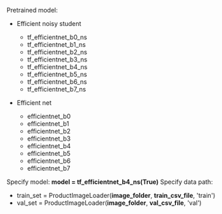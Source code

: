 Pretrained model:
- Efficient noisy student
    - tf_efficientnet_b0_ns
    - tf_efficientnet_b1_ns
    - tf_efficientnet_b2_ns
    - tf_efficientnet_b3_ns
    - tf_efficientnet_b4_ns
    - tf_efficientnet_b5_ns
    - tf_efficientnet_b6_ns
    - tf_efficientnet_b7_ns

- Efficient net
    - efficientnet_b0
    - efficientnet_b1
    - efficientnet_b2
    - efficientnet_b3
    - efficientnet_b4
    - efficientnet_b5
    - efficientnet_b6
    - efficientnet_b7

Specify model: __model = tf_efficientnet_b4_ns(True)__
Specify data path:
- train_set = ProductImageLoader(__image_folder__, __train_csv_file__, 'train')
- val_set = ProductImageLoader(__image_folder__, __val_csv_file__, 'val')